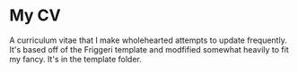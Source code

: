 # My CV

A curriculum vitae that I make wholehearted attempts to update frequently. It's
based off of the Friggeri template and modfified somewhat heavily to fit my
fancy. It's in the template folder.
